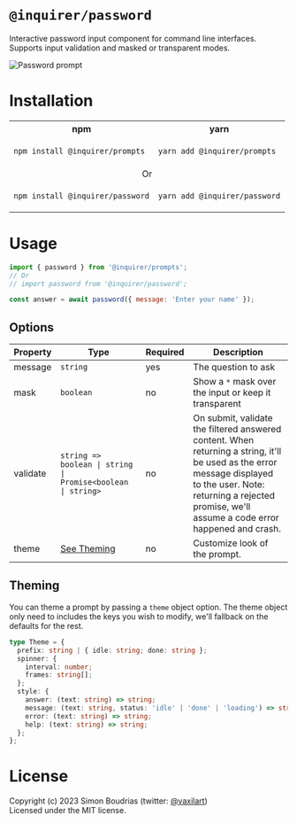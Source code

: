# `@inquirer/password`

Interactive password input component for command line interfaces. Supports input validation and masked or transparent modes.

![Password prompt](https://cdn.rawgit.com/SBoudrias/Inquirer.js/28ae8337ba51d93e359ef4f7ee24e79b69898962/assets/screenshots/password.svg)

# Installation

<table>
<tr>
  <th>npm</th>
  <th>yarn</th>
</tr>
<tr>
<td>

```sh
npm install @inquirer/prompts
```

</td>
<td>

```sh
yarn add @inquirer/prompts
```

</td>
</tr>
<tr>
<td colSpan="2" align="center">Or</td>
</tr>
<tr>
<td>

```sh
npm install @inquirer/password
```

</td>
<td>

```sh
yarn add @inquirer/password
```

</td>
</tr>
</table>

# Usage

```js
import { password } from '@inquirer/prompts';
// Or
// import password from '@inquirer/password';

const answer = await password({ message: 'Enter your name' });
```

## Options

| Property | Type                                                        | Required | Description                                                                                                                                                                                                             |
| -------- | ----------------------------------------------------------- | -------- | ----------------------------------------------------------------------------------------------------------------------------------------------------------------------------------------------------------------------- |
| message  | `string`                                                    | yes      | The question to ask                                                                                                                                                                                                     |
| mask     | `boolean`                                                   | no       | Show a `*` mask over the input or keep it transparent                                                                                                                                                                   |
| validate | `string => boolean \| string \| Promise<boolean \| string>` | no       | On submit, validate the filtered answered content. When returning a string, it'll be used as the error message displayed to the user. Note: returning a rejected promise, we'll assume a code error happened and crash. |
| theme    | [See Theming](#Theming)                                     | no       | Customize look of the prompt.                                                                                                                                                                                           |

## Theming

You can theme a prompt by passing a `theme` object option. The theme object only need to includes the keys you wish to modify, we'll fallback on the defaults for the rest.

```ts
type Theme = {
  prefix: string | { idle: string; done: string };
  spinner: {
    interval: number;
    frames: string[];
  };
  style: {
    answer: (text: string) => string;
    message: (text: string, status: 'idle' | 'done' | 'loading') => string;
    error: (text: string) => string;
    help: (text: string) => string;
  };
};
```

# License

Copyright (c) 2023 Simon Boudrias (twitter: [@vaxilart](https://twitter.com/Vaxilart))<br/>
Licensed under the MIT license.
